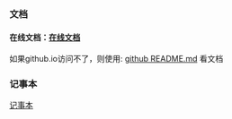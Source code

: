 ### 文档


#### 在线文档：[在线文档](https://1015770492.github.io/excel-import-export/)

如果github.io访问不了，则使用: [github README.md](docs/README.md) 看文档


### 记事本

[记事本](docs/note.md)
